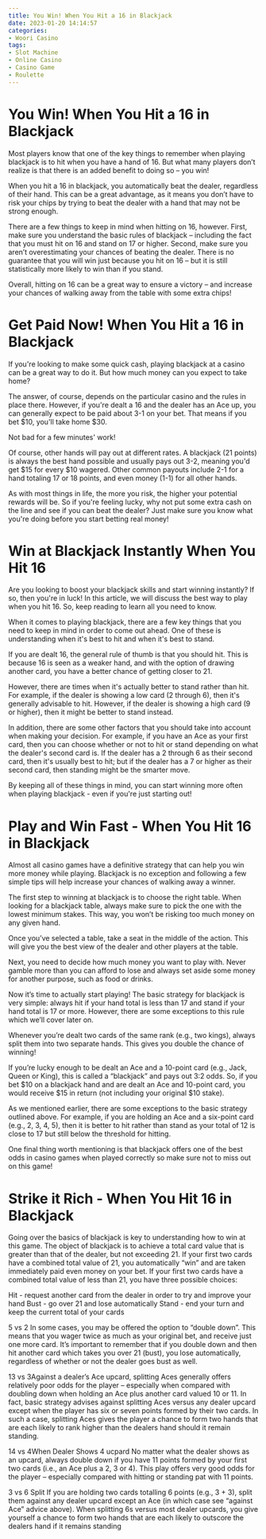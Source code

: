 ```yaml
---
title: You Win! When You Hit a 16 in Blackjack
date: 2023-01-20 14:14:57
categories:
- Woori Casino
tags:
- Slot Machine
- Online Casino
- Casino Game
- Roulette
---
```



#  You Win! When You Hit a 16 in Blackjack

Most players know that one of the key things to remember when playing blackjack is to hit when you have a hand of 16. But what many players don’t realize is that there is an added benefit to doing so – you win!

When you hit a 16 in blackjack, you automatically beat the dealer, regardless of their hand. This can be a great advantage, as it means you don’t have to risk your chips by trying to beat the dealer with a hand that may not be strong enough.

There are a few things to keep in mind when hitting on 16, however. First, make sure you understand the basic rules of blackjack – including the fact that you must hit on 16 and stand on 17 or higher. Second, make sure you aren’t overestimating your chances of beating the dealer. There is no guarantee that you will win just because you hit on 16 – but it is still statistically more likely to win than if you stand.

Overall, hitting on 16 can be a great way to ensure a victory – and increase your chances of walking away from the table with some extra chips!

#  Get Paid Now! When You Hit a 16 in Blackjack

If you're looking to make some quick cash, playing blackjack at a casino can be a great way to do it. But how much money can you expect to take home?

The answer, of course, depends on the particular casino and the rules in place there. However, if you're dealt a 16 and the dealer has an Ace up, you can generally expect to be paid about 3-1 on your bet. That means if you bet $10, you'll take home $30.

Not bad for a few minutes' work!

Of course, other hands will pay out at different rates. A blackjack (21 points) is always the best hand possible and usually pays out 3-2, meaning you'd get $15 for every $10 wagered. Other common payouts include 2-1 for a hand totaling 17 or 18 points, and even money (1-1) for all other hands.

As with most things in life, the more you risk, the higher your potential rewards will be. So if you're feeling lucky, why not put some extra cash on the line and see if you can beat the dealer? Just make sure you know what you're doing before you start betting real money!

#  Win at Blackjack Instantly When You Hit 16

Are you looking to boost your blackjack skills and start winning instantly? If so, then you're in luck! In this article, we will discuss the best way to play when you hit 16. So, keep reading to learn all you need to know.

When it comes to playing blackjack, there are a few key things that you need to keep in mind in order to come out ahead. One of these is understanding when it's best to hit and when it's best to stand.

If you are dealt 16, the general rule of thumb is that you should hit. This is because 16 is seen as a weaker hand, and with the option of drawing another card, you have a better chance of getting closer to 21.

However, there are times when it's actually better to stand rather than hit. For example, if the dealer is showing a low card (2 through 6), then it's generally advisable to hit. However, if the dealer is showing a high card (9 or higher), then it might be better to stand instead.

In addition, there are some other factors that you should take into account when making your decision. For example, if you have an Ace as your first card, then you can choose whether or not to hit or stand depending on what the dealer's second card is. If the dealer has a 2 through 6 as their second card, then it's usually best to hit; but if the dealer has a 7 or higher as their second card, then standing might be the smarter move.

By keeping all of these things in mind, you can start winning more often when playing blackjack - even if you're just starting out!

#  Play and Win Fast - When You Hit 16 in Blackjack

Almost all casino games have a definitive strategy that can help you win more money while playing. Blackjack is no exception and following a few simple tips will help increase your chances of walking away a winner.

The first step to winning at blackjack is to choose the right table. When looking for a blackjack table, always make sure to pick the one with the lowest minimum stakes. This way, you won’t be risking too much money on any given hand.

Once you’ve selected a table, take a seat in the middle of the action. This will give you the best view of the dealer and other players at the table.

Next, you need to decide how much money you want to play with. Never gamble more than you can afford to lose and always set aside some money for another purpose, such as food or drinks.

Now it’s time to actually start playing! The basic strategy for blackjack is very simple: always hit if your hand total is less than 17 and stand if your hand total is 17 or more. However, there are some exceptions to this rule which we’ll cover later on.

Whenever you’re dealt two cards of the same rank (e.g., two kings), always split them into two separate hands. This gives you double the chance of winning!

If you’re lucky enough to be dealt an Ace and a 10-point card (e.g., Jack, Queen or King), this is called a “blackjack” and pays out 3:2 odds. So, if you bet $10 on a blackjack hand and are dealt an Ace and 10-point card, you would receive $15 in return (not including your original $10 stake).

As we mentioned earlier, there are some exceptions to the basic strategy outlined above. For example, if you are holding an Ace and a six-point card (e.g., 2, 3, 4, 5), then it is better to hit rather than stand as your total of 12 is close to 17 but still below the threshold for hitting.

One final thing worth mentioning is that blackjack offers one of the best odds in casino games when played correctly so make sure not to miss out on this game!

#  Strike it Rich - When You Hit 16 in Blackjack

Going over the basics of blackjack is key to understanding how to win at this game. The object of blackjack is to achieve a total card value that is greater than that of the dealer, but not exceeding 21. If your first two cards have a combined total value of 21, you automatically “win” and are taken immediately paid even money on your bet. If your first two cards have a combined total value of less than 21, you have three possible choices:

Hit - request another card from the dealer in order to try and improve your hand Bust - go over 21 and lose automatically Stand - end your turn and keep the current total of your cards

5 vs 2
In some cases, you may be offered the option to “double down”. This means that you wager twice as much as your original bet, and receive just one more card. It’s important to remember that if you double down and then hit another card which takes you over 21 (bust), you lose automatically, regardless of whether or not the dealer goes bust as well. 

13 vs 3Against a dealer’s Ace upcard, splitting Aces generally offers relatively poor odds for the player – especially when compared with doubling down when holding an Ace plus another card valued 10 or 11. In fact, basic strategy advises against splitting Aces versus any dealer upcard except when the player has six or seven points formed by their two cards. In such a case, splitting Aces gives the player a chance to form two hands that are each likely to rank higher than the dealers hand should it remain standing. 

14 vs 4When Dealer Shows 4 ucpard
No matter what the dealer shows as an upcard, always double down if you have 11 points formed by your first two cards (i.e., an Ace plus a 2, 3 or 4). This play offers very good odds for the player – especially compared with hitting or standing pat with 11 points.

3 vs 6 Split
If you are holding two cards totalling 6 points (e.g., 3 + 3), split them against any dealer upcard except an Ace (in which case see “against Ace” advice above). When splitting 6s versus most dealer upcards, you give yourself a chance to form two hands that are each likely to outscore the dealers hand if it remains standing